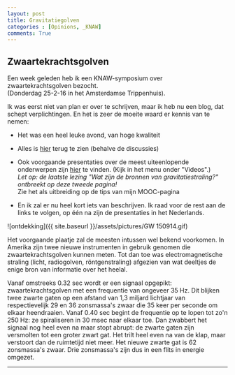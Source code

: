 ```yaml
---
layout: post
title: Gravitatiegolven
categories : [Opinions, _KNAW]
comments: True
---
```


<h2>Zwaartekrachtsgolven</h2> 

Een week geleden heb ik een KNAW-symposium over zwaartekrachtsgolven bezocht.<br>(Donderdag 25-2-16 in het Amsterdamse Trippenhuis).

Ik was eerst niet van plan er over te schrijven, maar ik heb nu een blog, dat schept verplichtingen. En het is zeer de moeite waard er kennis van te nemen:

* Het was een heel leuke avond, van hoge kwaliteit

* Alles is [hier](http://www.knaw.nl/nl/actueel/agenda/zwaartekrachtsgolven) terug te zien (behalve de discussies)

* Ook voorgaande presentaties over de meest uiteenlopende onderwerpen zijn [hier](https://vimeo.com/knaw) te vinden. (Kijk in het menu onder "Videos".)<br> *Let op: de laatste lezing "Wat zijn de bronnen van gravitatiestraling?" ontbreekt op deze tweede pagina!*<br> Zie het als uitbreiding op de tips van mijn MOOC-pagina

* En ik zal er nu heel kort iets van beschrijven. Ik raad voor de rest aan de links te volgen, op &eacute;&eacute;n na zijn de presentaties in het Nederlands.

![ontdekking]({{ site.baseurl }}/assets/pictures/GW 150914.gif)

Het voorgaande plaatje zal de meesten intussen wel bekend voorkomen. In Amerika zijn twee nieuwe instrumenten in gebruik genomen die zwaartekrachtsgolven kunnen meten. Tot dan toe was electromagnetische straling (licht, radiogolven, r&ouml;ntgenstraling) afgezien van wat deeltjes de enige bron van informatie over het heelal.

Vanaf omstreeks 0.32&nbsp;sec wordt er een signaal opgepikt: zwaartekrachtsgolven met een frequentie van ongeveer 35&nbsp;Hz. Dit blijken twee zwarte gaten op een afstand van 1,3&nbsp;miljard lichtjaar van respectievelijk 29 en 36 zonsmassa's zwaar die 35 keer per seconde om elkaar heendraaien. Vanaf 0.40&nbsp;sec begint de frequentie op te lopen tot zo'n 250&nbsp;Hz: ze spiraliseren in 30&nbsp;msec naar elkaar toe. Dan zwabbert het signaal nog heel even na maar stopt abrupt: de zwarte gaten zijn versmolten tot een groter zwart gat. Het trilt heel even na van de klap, maar verstoort dan de ruimtetijd niet meer. Het nieuwe zwarte gat is 62 zonsmassa's zwaar. Drie zonsmassa's zijn dus in een flits in energie omgezet.


-----

